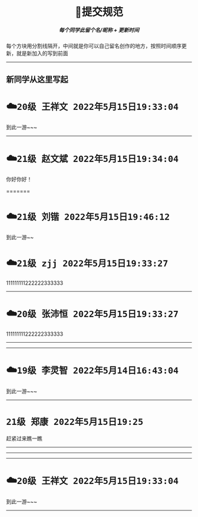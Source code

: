 <h1 align="center"> 🚀提交规范 </h1>
<h5 align="center">每个同学此留个名/昵称 + 更新时间</h5>
每个方块用分割线隔开，中间就是你可以自己留名创作的地方，按照时间顺序更新，就是新加入的写到前面

---

## 新同学从这里写起

# ☁️`20级 王祥文 2022年5月15日19:33:04`

到此一游~~~

---

# ☁️`21级 赵文斌 2022年5月15日19:34:04`

你好你好！

=======
# ☁️`21级 刘锴 2022年5月15日19:46:12` 
到此一游~~

# ☁️`21级 zjj 2022年5月15日19:33:27` 
111111111222222333333

---

# ☁️`20级 张沛恒 2022年5月15日19:33:27`

111111111222222333333

---

---

# ☁️`19级 李灵智 2022年5月14日16:43:04`

到此一游~~~


---

# `21级 郑康 2022年5月15日19:25`

赶紧过来瞧一瞧

---


---

---

# ☁️`20级 王祥文 2022年5月15日19:33:04`

到此一游~~~

---
